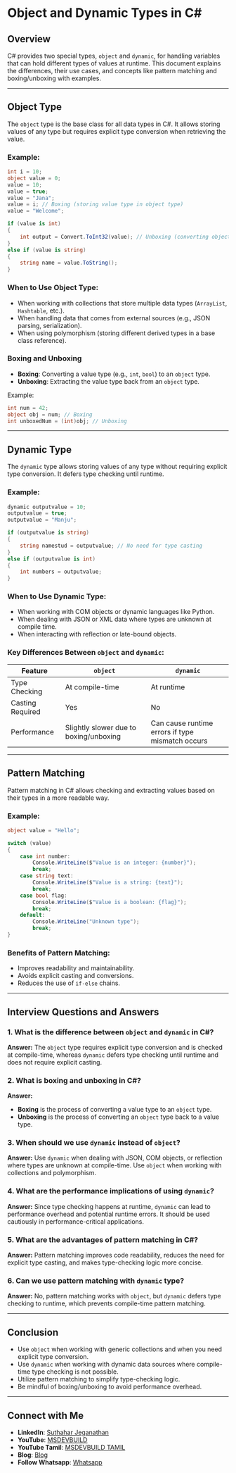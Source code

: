 # Object and Dynamic Types in C#

## Overview
C# provides two special types, `object` and `dynamic`, for handling variables that can hold different types of values at runtime. This document explains the differences, their use cases, and concepts like pattern matching and boxing/unboxing with examples.

---

## Object Type
The `object` type is the base class for all data types in C#. It allows storing values of any type but requires explicit type conversion when retrieving the value.

### Example:
```csharp
int i = 10;
object value = 0;
value = 10;
value = true;
value = "Jana";
value = i; // Boxing (storing value type in object type)
value = "Welcome";

if (value is int)
{
    int output = Convert.ToInt32(value); // Unboxing (converting object back to value type)
}
else if (value is string)
{
    string name = value.ToString();
}
```

### When to Use Object Type:
- When working with collections that store multiple data types (`ArrayList`, `Hashtable`, etc.).
- When handling data that comes from external sources (e.g., JSON parsing, serialization).
- When using polymorphism (storing different derived types in a base class reference).

### Boxing and Unboxing
- **Boxing**: Converting a value type (e.g., `int`, `bool`) to an `object` type.
- **Unboxing**: Extracting the value type back from an `object` type.

Example:
```csharp
int num = 42;
object obj = num; // Boxing
int unboxedNum = (int)obj; // Unboxing
```

---

## Dynamic Type
The `dynamic` type allows storing values of any type without requiring explicit type conversion. It defers type checking until runtime.

### Example:
```csharp
dynamic outputvalue = 10;
outputvalue = true;
outputvalue = "Manju";

if (outputvalue is string)
{
    string namestud = outputvalue; // No need for type casting
}
else if (outputvalue is int)
{
    int numbers = outputvalue;
}
```

### When to Use Dynamic Type:
- When working with COM objects or dynamic languages like Python.
- When dealing with JSON or XML data where types are unknown at compile time.
- When interacting with reflection or late-bound objects.

### Key Differences Between `object` and `dynamic`:
| Feature        | `object`  | `dynamic`  |
|--------------|-----------|------------|
| Type Checking | At compile-time | At runtime |
| Casting Required | Yes | No |
| Performance | Slightly slower due to boxing/unboxing | Can cause runtime errors if type mismatch occurs |

---

## Pattern Matching
Pattern matching in C# allows checking and extracting values based on their types in a more readable way.

### Example:
```csharp
object value = "Hello";

switch (value)
{
    case int number:
        Console.WriteLine($"Value is an integer: {number}");
        break;
    case string text:
        Console.WriteLine($"Value is a string: {text}");
        break;
    case bool flag:
        Console.WriteLine($"Value is a boolean: {flag}");
        break;
    default:
        Console.WriteLine("Unknown type");
        break;
}
```

### Benefits of Pattern Matching:
- Improves readability and maintainability.
- Avoids explicit casting and conversions.
- Reduces the use of `if-else` chains.

---

## Interview Questions and Answers

### 1. What is the difference between `object` and `dynamic` in C#?
**Answer:** The `object` type requires explicit type conversion and is checked at compile-time, whereas `dynamic` defers type checking until runtime and does not require explicit casting.

### 2. What is boxing and unboxing in C#?
**Answer:**
- **Boxing** is the process of converting a value type to an `object` type.
- **Unboxing** is the process of converting an `object` type back to a value type.

### 3. When should we use `dynamic` instead of `object`?
**Answer:** Use `dynamic` when dealing with JSON, COM objects, or reflection where types are unknown at compile-time. Use `object` when working with collections and polymorphism.

### 4. What are the performance implications of using `dynamic`?
**Answer:** Since type checking happens at runtime, `dynamic` can lead to performance overhead and potential runtime errors. It should be used cautiously in performance-critical applications.

### 5. What are the advantages of pattern matching in C#?
**Answer:** Pattern matching improves code readability, reduces the need for explicit type casting, and makes type-checking logic more concise.

### 6. Can we use pattern matching with `dynamic` type?
**Answer:** No, pattern matching works with `object`, but `dynamic` defers type checking to runtime, which prevents compile-time pattern matching.

---

## Conclusion
- Use `object` when working with generic collections and when you need explicit type conversion.
- Use `dynamic` when working with dynamic data sources where compile-time type checking is not possible.
- Utilize pattern matching to simplify type-checking logic.
- Be mindful of boxing/unboxing to avoid performance overhead.

---

## Connect with Me
- **LinkedIn**: [Suthahar Jeganathan](https://www.linkedin.com/in/jssuthahar/)
- **YouTube**: [MSDEVBUILD](https://www.youtube.com/@MSDEVBUILD)
- **YouTube Tamil**: [MSDEVBUILD TAMIL](https://www.youtube.com/@MSDEVBUILDTamil)
- **Blog**: [Blog](https://www.msdevbuild.com/)
- **Follow Whatsapp**: [Whatsapp](https://www.whatsapp.com/channel/0029Va5j2rHEFeXcTlUhQB0J)


